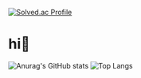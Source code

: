
[![Solved.ac Profile](http://mazassumnida.wtf/api/v2/generate_badge?boj=ddaa63777)](https://solved.ac/ddaa63777/)

# hi👋 

![Anurag's GitHub stats](https://github-readme-stats.vercel.app/api?username=kimminji-1130&show_icons=true&theme=midnight-purple)
![Top Langs](https://github-readme-stats.vercel.app/api/top-langs/?username=kimminji-1130&layout=compact&theme=midnight-purple)

<div align="center"></div>
